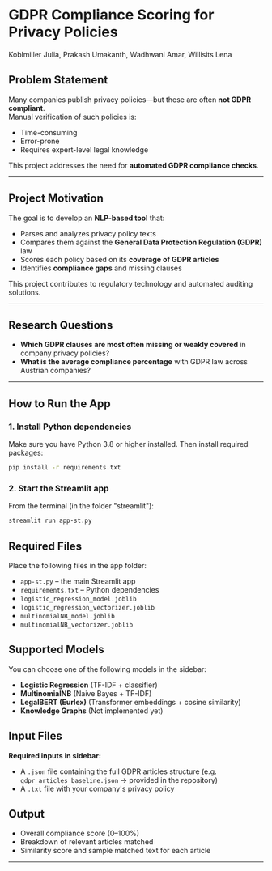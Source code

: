# GDPR Compliance Scoring for Privacy Policies
Koblmiller Julia, Prakash Umakanth, Wadhwani Amar, Willisits Lena​

## Problem Statement

Many companies publish privacy policies—but these are often **not GDPR compliant**.  
Manual verification of such policies is:

- Time-consuming
- Error-prone
- Requires expert-level legal knowledge

This project addresses the need for **automated GDPR compliance checks**.

---

## Project Motivation

The goal is to develop an **NLP-based tool** that:
- Parses and analyzes privacy policy texts
- Compares them against the **General Data Protection Regulation (GDPR)** law
- Scores each policy based on its **coverage of GDPR articles**
- Identifies **compliance gaps** and missing clauses

This project contributes to regulatory technology and automated auditing solutions.

---

## Research Questions

- **Which GDPR clauses are most often missing or weakly covered** in company privacy policies?
- **What is the average compliance percentage** with GDPR law across Austrian companies?

---

## How to Run the App

### 1. Install Python dependencies
Make sure you have Python 3.8 or higher installed. Then install required packages:
```bash
pip install -r requirements.txt
```

### 2. Start the Streamlit app
From the terminal (in the folder "streamlit"):
```bash
streamlit run app-st.py
```

## Required Files

Place the following files in the app folder:
- `app-st.py` – the main Streamlit app
- `requirements.txt` – Python dependencies
- `logistic_regression_model.joblib`
- `logistic_regression_vectorizer.joblib`
- `multinomialNB_model.joblib`
- `multinomialNB_vectorizer.joblib`

## Supported Models

You can choose one of the following models in the sidebar:
- **Logistic Regression** (TF-IDF + classifier)
- **MultinomialNB** (Naive Bayes + TF-IDF)
- **LegalBERT (Eurlex)** (Transformer embeddings + cosine similarity)
- **Knowledge Graphs** (Not implemented yet)

## Input Files

**Required inputs in sidebar:**
- A `.json` file containing the full GDPR articles structure (e.g. `gdpr_articles_baseline.json` -> provided in the repository)
- A `.txt` file with your company's privacy policy

## Output

- Overall compliance score (0–100%)
- Breakdown of relevant articles matched
- Similarity score and sample matched text for each article

---


